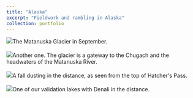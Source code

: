 ```yaml
---
title: "Alaska"
excerpt: "Fieldwork and rambling in Alaska"
collection: portfolio
---
```


<img src='/images/MatGlacier1.jpg'>The Matanuska Glacier in September. <br/><br/>
<img src='/images/2023_09_MatGlacier2.jpg'>Another one. The glacier is a gateway to the Chugach and the headwaters of the Matanuska River. <br/><br/>
<img src='/images/HP.jpg'>A fall dusting in the distance, as seen from the top of Hatcher's Pass. <br/><br/>
<img src='/images/lake1_denali.jpg'>One of our validation lakes with Denali in the distance.<br/><br/>
